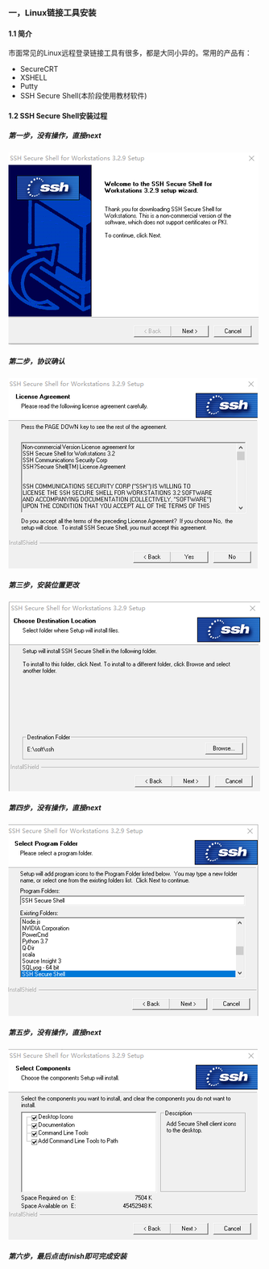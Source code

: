 ### 一，Linux链接工具安装

#### 1.1 简介

市面常见的Linux远程登录链接工具有很多，都是大同小异的。常用的产品有：

* SecureCRT
* XSHELL
* Putty
* SSH Secure Shell(本阶段使用教材软件)





#### 1.2 SSH Secure Shell安装过程

##### 第一步，没有操作，直接next

![5.1](..\asstes\5.1.png)

##### 第二步，协议确认

![5.2](..\asstes\5.2.png)

##### 第三步，安装位置更改

![5.3](..\asstes\5.3.png)

##### 第四步，没有操作，直接next

![5.4](..\asstes\5.4.png)

##### 第五步，没有操作，直接next

![5.5](..\asstes\5.5.png)

##### 第六步，最后点击finish即可完成安装